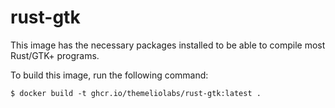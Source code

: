 # rust-gtk

This image has the necessary packages installed to be able to compile most Rust/GTK+ programs.

To build this image, run the following command:
```
$ docker build -t ghcr.io/themeliolabs/rust-gtk:latest .
```